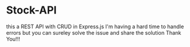# Stock-API
this a REST API with CRUD in Express.js
I'm having a hard time to handle errors but you can sureley solve the issue and share the solution
Thank You!!!
